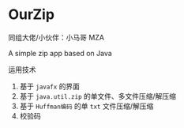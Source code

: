 # OurZip

同组大佬/小伙伴：小马哥 MZA

A simple zip app based on Java

运用技术
1. 基于 `javafx` 的界面
2. 基于 `java.util.zip` 的单文件、多文件压缩/解压缩
3. 基于 `Huffman编码`  的单 `txt` 文件压缩/解压缩
4. 校验码
